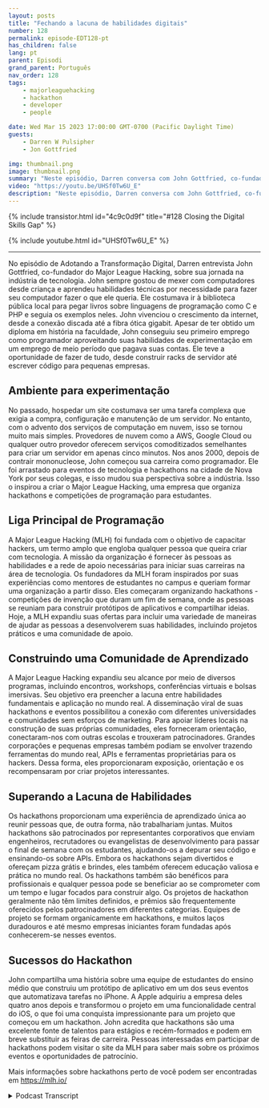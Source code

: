 ```yaml
---
layout: posts
title: "Fechando a lacuna de habilidades digitais"
number: 128
permalink: episode-EDT128-pt
has_children: false
lang: pt
parent: Episodi
grand_parent: Português
nav_order: 128
tags:
    - majorleaguehacking
    - hackathon
    - developer
    - people

date: Wed Mar 15 2023 17:00:00 GMT-0700 (Pacific Daylight Time)
guests:
    - Darren W Pulsipher
    - Jon Gottfried

img: thumbnail.png
image: thumbnail.png
summary: "Neste episódio, Darren conversa com John Gottfried, co-fundador da Major League Hacking, sobre como fechar a lacuna de habilidades digitais por meio de um trabalho colaborativo prático usando hackathons."
video: "https://youtu.be/UHSf0Tw6U_E"
description: "Neste episódio, Darren conversa com John Gottfried, co-fundador da Major League Hacking, sobre como fechar a lacuna de habilidades digitais por meio de um trabalho colaborativo prático usando hackathons."
---
```


<div>
{% include transistor.html id="4c9c0d9f" title="#128 Closing the Digital Skills Gap" %}

{% include youtube.html id="UHSf0Tw6U_E" %}
</div>

---

No episódio de Adotando a Transformação Digital, Darren entrevista John Gottfried, co-fundador do Major League Hacking, sobre sua jornada na indústria de tecnologia. John sempre gostou de mexer com computadores desde criança e aprendeu habilidades técnicas por necessidade para fazer seu computador fazer o que ele queria. Ele costumava ir à biblioteca pública local para pegar livros sobre linguagens de programação como C e PHP e seguia os exemplos neles. John vivenciou o crescimento da internet, desde a conexão discada até a fibra ótica gigabit. Apesar de ter obtido um diploma em história na faculdade, John conseguiu seu primeiro emprego como programador aproveitando suas habilidades de experimentação em um emprego de meio período que pagava suas contas. Ele teve a oportunidade de fazer de tudo, desde construir racks de servidor até escrever código para pequenas empresas.

## Ambiente para experimentação

No passado, hospedar um site costumava ser uma tarefa complexa que exigia a compra, configuração e manutenção de um servidor. No entanto, com o advento dos serviços de computação em nuvem, isso se tornou muito mais simples. Provedores de nuvem como a AWS, Google Cloud ou qualquer outro provedor oferecem serviços comoditizados semelhantes para criar um servidor em apenas cinco minutos. Nos anos 2000, depois de contrair mononucleose, John começou sua carreira como programador. Ele foi arrastado para eventos de tecnologia e hackathons na cidade de Nova York por seus colegas, e isso mudou sua perspectiva sobre a indústria. Isso o inspirou a criar o Major League Hacking, uma empresa que organiza hackathons e competições de programação para estudantes.

## Liga Principal de Programação

A Major League Hacking (MLH) foi fundada com o objetivo de capacitar hackers, um termo amplo que engloba qualquer pessoa que queira criar com tecnologia. A missão da organização é fornecer às pessoas as habilidades e a rede de apoio necessárias para iniciar suas carreiras na área de tecnologia. Os fundadores da MLH foram inspirados por suas experiências como mentores de estudantes no campus e queriam formar uma organização a partir disso. Eles começaram organizando hackathons - competições de invenção que duram um fim de semana, onde as pessoas se reuniam para construir protótipos de aplicativos e compartilhar ideias. Hoje, a MLH expandiu suas ofertas para incluir uma variedade de maneiras de ajudar as pessoas a desenvolverem suas habilidades, incluindo projetos práticos e uma comunidade de apoio.

## Construindo uma Comunidade de Aprendizado

A Major League Hacking expandiu seu alcance por meio de diversos programas, incluindo encontros, workshops, conferências virtuais e bolsas imersivas. Seu objetivo era preencher a lacuna entre habilidades fundamentais e aplicação no mundo real. A disseminação viral de suas hackathons e eventos possibilitou a conexão com diferentes universidades e comunidades sem esforços de marketing. Para apoiar líderes locais na construção de suas próprias comunidades, eles forneceram orientação, conectaram-nos com outras escolas e trouxeram patrocinadores. Grandes corporações e pequenas empresas também podiam se envolver trazendo ferramentas do mundo real, APIs e ferramentas proprietárias para os hackers. Dessa forma, eles proporcionaram exposição, orientação e os recompensaram por criar projetos interessantes.

## Superando a Lacuna de Habilidades

Os hackathons proporcionam uma experiência de aprendizado única ao reunir pessoas que, de outra forma, não trabalhariam juntas. Muitos hackathons são patrocinados por representantes corporativos que enviam engenheiros, recrutadores ou evangelistas de desenvolvimento para passar o final de semana com os estudantes, ajudando-os a depurar seu código e ensinando-os sobre APIs. Embora os hackathons sejam divertidos e ofereçam pizza grátis e brindes, eles também oferecem educação valiosa e prática no mundo real. Os hackathons também são benéficos para profissionais e qualquer pessoa pode se beneficiar ao se comprometer com um tempo e lugar focados para construir algo. Os projetos de hackathon geralmente não têm limites definidos, e prêmios são frequentemente oferecidos pelos patrocinadores em diferentes categorias. Equipes de projeto se formam organicamente em hackathons, e muitos laços duradouros e até mesmo empresas iniciantes foram fundadas após conhecerem-se nesses eventos.

## Sucessos do Hackathon

John compartilha uma história sobre uma equipe de estudantes do ensino médio que construiu um protótipo de aplicativo em um dos seus eventos que automatizava tarefas no iPhone. A Apple adquiriu a empresa deles quatro anos depois e transformou o projeto em uma funcionalidade central do iOS, o que foi uma conquista impressionante para um projeto que começou em um hackathon. John acredita que hackathons são uma excelente fonte de talentos para estágios e recém-formados e podem em breve substituir as feiras de carreira. Pessoas interessadas em participar de hackathons podem visitar o site da MLH para saber mais sobre os próximos eventos e oportunidades de patrocínio.

Mais informações sobre hackathons perto de você podem ser encontradas em https://mlh.io/



<details>
<summary> Podcast Transcript </summary>

<p></p>

</details>
